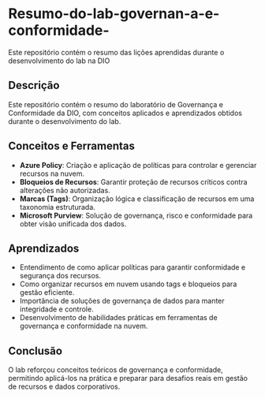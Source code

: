 # Resumo-do-lab-governan-a-e-conformidade-
Este repositório contém o resumo das lições aprendidas durante o desenvolvimento do lab na DIO

## Descrição
Este repositório contém o resumo do laboratório de Governança e Conformidade da DIO, com conceitos aplicados e aprendizados obtidos durante o desenvolvimento do lab.

## Conceitos e Ferramentas
- **Azure Policy**: Criação e aplicação de políticas para controlar e gerenciar recursos na nuvem.  
- **Bloqueios de Recursos**: Garantir proteção de recursos críticos contra alterações não autorizadas.  
- **Marcas (Tags)**: Organização lógica e classificação de recursos em uma taxonomia estruturada.  
- **Microsoft Purview**: Solução de governança, risco e conformidade para obter visão unificada dos dados.  

## Aprendizados
- Entendimento de como aplicar políticas para garantir conformidade e segurança dos recursos.  
- Como organizar recursos em nuvem usando tags e bloqueios para gestão eficiente.  
- Importância de soluções de governança de dados para manter integridade e controle.  
- Desenvolvimento de habilidades práticas em ferramentas de governança e conformidade na nuvem.  

## Conclusão
O lab reforçou conceitos teóricos de governança e conformidade, permitindo aplicá-los na prática e preparar para desafios reais em gestão de recursos e dados corporativos.
